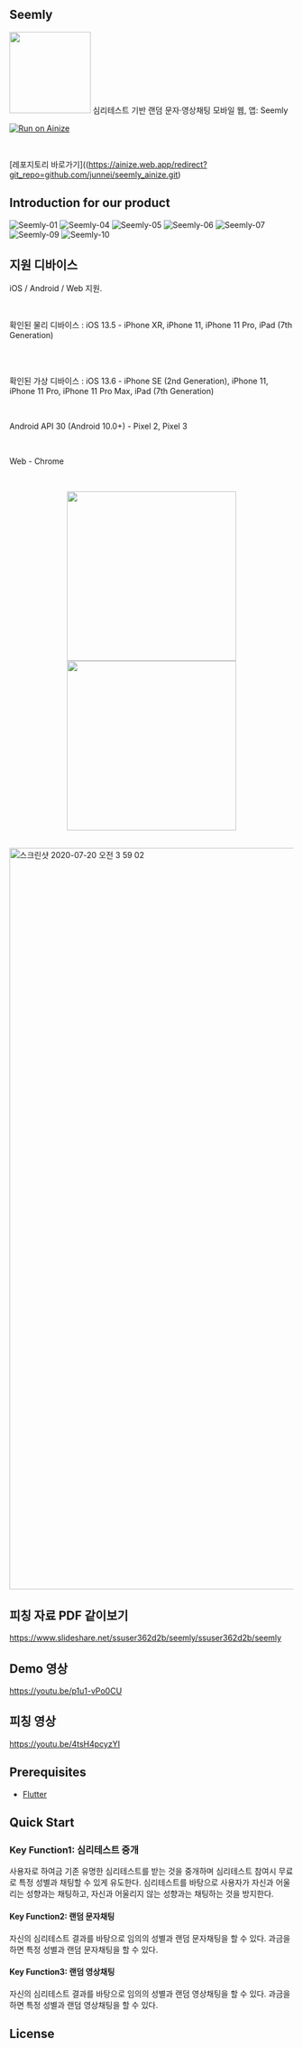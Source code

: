 ## Seemly

 <img height="144" src="https://user-images.githubusercontent.com/41983244/87882952-ca5b8500-ca3e-11ea-9b57-bf99ea9da725.png">
심리테스트 기반 랜덤 문자·영상채팅 모바일 웹, 앱: Seemly

<br>

[![Run on Ainize](https://www.ainize.ai/static/images/run_on_ainize_button.svg)](https://seemlinize-junnei.endpoint.ainize.ai)

<br>

[레포지토리 바로가기]((https://ainize.web.app/redirect?git_repo=github.com/junnei/seemly_ainize.git)

## Introduction for our product

![Seemly-01](https://user-images.githubusercontent.com/41983244/87917774-6d001c00-cab0-11ea-86c5-2cae32c86345.png)
![Seemly-04](https://user-images.githubusercontent.com/41983244/87917780-6f627600-cab0-11ea-9ee1-fe3b335f2ca1.png)
![Seemly-05](https://user-images.githubusercontent.com/41983244/87917823-830ddc80-cab0-11ea-8da4-088e2c5dcfff.png)
![Seemly-06](https://user-images.githubusercontent.com/41983244/87917827-843f0980-cab0-11ea-9595-741c8e2246e2.png)
![Seemly-07](https://user-images.githubusercontent.com/41983244/87917834-85703680-cab0-11ea-8048-2d7e962316b8.png)
![Seemly-09](https://user-images.githubusercontent.com/41983244/87917841-886b2700-cab0-11ea-81cf-a73f5337d98b.png)
![Seemly-10](https://user-images.githubusercontent.com/41983244/87917857-8e610800-cab0-11ea-9828-a61215fcd814.png)

## 지원 디바이스


iOS / Android / Web 지원.

<br>

확인된 물리 디바이스 :
  iOS 13.5 - iPhone XR, iPhone 11, iPhone 11 Pro, iPad (7th Generation)
  
<br>

<br>

확인된 가상 디바이스 :
  iOS 13.6 - iPhone SE (2nd Generation), iPhone 11, iPhone 11 Pro, iPhone 11 Pro Max, iPad (7th Generation)
  
<br>

  Android API 30 (Android 10.0+) - Pixel 2, Pixel 3
  
<br>

  Web - Chrome
  
  
<br>
<p align="center">
<img width="300" src="https://user-images.githubusercontent.com/41983244/87882849-0510ed80-ca3e-11ea-8305-a61dc4577e94.png"><img width="300" src="https://user-images.githubusercontent.com/41983244/87882935-ba43a580-ca3e-11ea-888c-4ecf65724655.png">
</p>
  

<br>

<img width="1312" alt="스크린샷 2020-07-20 오전 3 59 02" src="https://user-images.githubusercontent.com/41983244/87882843-fd514900-ca3d-11ea-8615-3daa51a802b4.png">

<br>

## 피칭 자료 PDF 같이보기

https://www.slideshare.net/ssuser362d2b/seemly/ssuser362d2b/seemly


## Demo 영상

https://youtu.be/p1u1-vPo0CU

## 피칭 영상

https://youtu.be/4tsH4pcyzYI

## Prerequisites

- [Flutter](https://flutter.io/)

## Quick Start


### Key Function1: 심리테스트 중개

사용자로 하여금 기존 유명한 심리테스트를 받는 것을 중개하며 심리테스트 참여시 무료로 특정 성별과 채팅할 수 있게 유도한다. 심리테스트를 바탕으로 사용자가 자신과 어울리는 성향과는 채팅하고, 자신과 어울리지 않는 성향과는 채팅하는 것을 방지한다. 

#### Key Function2: 랜덤 문자채팅

자신의 심리테스트 결과를 바탕으로 임의의 성별과 랜덤 문자채팅을 할 수 있다. 과금을 하면 특정 성별과 랜덤 문자채팅을 할 수 있다. 

#### Key Function3: 랜덤 영상채팅

자신의 심리테스트 결과를 바탕으로 임의의 성별과 랜덤 영상채팅을 할 수 있다. 과금을 하면 특정 성별과 랜덤 영상채팅을 할 수 있다.

## License

